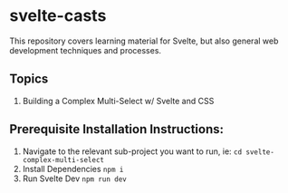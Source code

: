 svelte-casts
==================

This repository covers learning material for Svelte, but also general web development techniques and processes.

## Topics

1. Building a Complex Multi-Select w/ Svelte and CSS

## Prerequisite Installation Instructions:

1. Navigate to the relevant sub-project you want to run, ie: `cd svelte-complex-multi-select`
2. Install Dependencies `npm i`
3. Run Svelte Dev `npm run dev`
